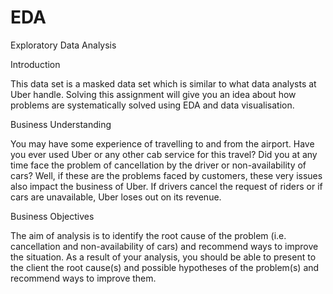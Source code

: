 # EDA
Exploratory Data Analysis

Introduction

This data set is a masked data set which is similar to what data analysts at Uber handle. Solving this assignment will give you an idea about how problems are systematically solved using EDA and data visualisation. 

Business Understanding	

You may have some experience of travelling to and from the airport. Have you ever used Uber or any other cab service for this travel? Did you at any time face the problem of cancellation by the driver or non-availability of cars?
Well, if these are the problems faced by customers, these very issues also impact the business of Uber. If drivers cancel the request of riders or if cars are unavailable, Uber loses out on its revenue. 

Business Objectives	

The aim of analysis is to identify the root cause of the problem (i.e. cancellation and non-availability of cars) and recommend ways to improve the situation. As a result of your analysis, you should be able to present to the client the root cause(s) and possible hypotheses of the problem(s) and recommend ways to improve them.  

